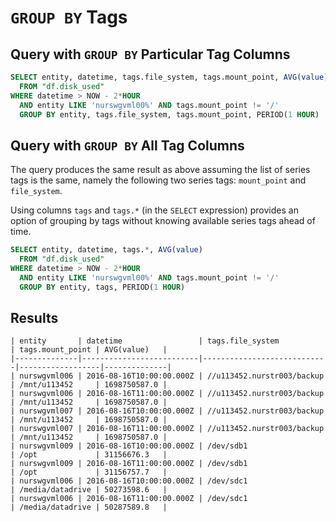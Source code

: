 # `GROUP BY` Tags

## Query with `GROUP BY` Particular Tag Columns

```sql
SELECT entity, datetime, tags.file_system, tags.mount_point, AVG(value)
  FROM "df.disk_used"
WHERE datetime > NOW - 2*HOUR
  AND entity LIKE 'nurswgvml00%' AND tags.mount_point != '/'
  GROUP BY entity, tags.file_system, tags.mount_point, PERIOD(1 HOUR)
```

## Query with `GROUP BY` All Tag Columns

The query produces the same result as above assuming the list of series tags is the same, namely the following two series tags: `mount_point` and `file_system`.

Using columns `tags` and `tags.*` (in the `SELECT` expression) provides an option of grouping by tags without knowing available series tags ahead of time.

```sql
SELECT entity, datetime, tags.*, AVG(value)
  FROM "df.disk_used"
WHERE datetime > NOW - 2*HOUR
  AND entity LIKE 'nurswgvml00%' AND tags.mount_point != '/'
  GROUP BY entity, tags, PERIOD(1 HOUR)
```

## Results

```ls
| entity       | datetime                 | tags.file_system           | tags.mount_point | AVG(value)   |
|--------------|--------------------------|----------------------------|------------------|--------------|
| nurswgvml006 | 2016-08-16T10:00:00.000Z | //u113452.nurstr003/backup | /mnt/u113452     | 1698750587.0 |
| nurswgvml006 | 2016-08-16T11:00:00.000Z | //u113452.nurstr003/backup | /mnt/u113452     | 1698750587.0 |
| nurswgvml007 | 2016-08-16T10:00:00.000Z | //u113452.nurstr003/backup | /mnt/u113452     | 1698750587.0 |
| nurswgvml007 | 2016-08-16T11:00:00.000Z | //u113452.nurstr003/backup | /mnt/u113452     | 1698750587.0 |
| nurswgvml009 | 2016-08-16T10:00:00.000Z | /dev/sdb1                  | /opt             | 31156676.3   |
| nurswgvml009 | 2016-08-16T11:00:00.000Z | /dev/sdb1                  | /opt             | 31156757.7   |
| nurswgvml006 | 2016-08-16T10:00:00.000Z | /dev/sdc1                  | /media/datadrive | 50273598.6   |
| nurswgvml006 | 2016-08-16T11:00:00.000Z | /dev/sdc1                  | /media/datadrive | 50287589.8   |
```
